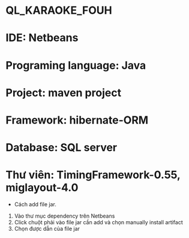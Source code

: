 # QL_KARAOKE_FOUH
# IDE: Netbeans
# Programing language: Java
# Project: maven project
# Framework: hibernate-ORM
# Database: SQL server
# Thư viên: TimingFramework-0.55, miglayout-4.0
- Cách add file jar.
 1. Vào thư mục dependency trên Netbeans
 2. Click chuột phải vào file jar cần add và chọn manually install artifact
 3. Chọn được dẫn của file jar
 
